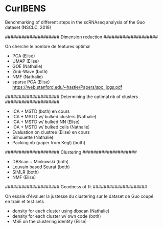 # CurIBENS

Benchmarking of different steps in the scRNAseq analysis of the Guo dataset (NSCLC, 2018)

####################
Dimension reduction
####################

On cherche le nombre de features optimal
- PCA (Elise)
- UMAP (Elise)
- GOE (Nathalie)
- Zinb-Wave (both)
- NMF (Nathalie)
- sparse PCA (Elise)
https://web.stanford.edu/~hastie/Papers/spc_jcgs.pdf

####################
Determining the optimal nb of clusters
####################

- ICA + MSTD (both)
en cours
- ICA + MSTD w/ bulked clusters (Nathalie)
- ICA + MSTD w/ bulked NN (Elise)
- ICA + MSTD w/ bulked cells (Nathalie)
- Evaluation on clustree (Elise)
en cours
- Silhouette (Nathalie)
- Packing nb (paper from Kegl) (both)

####################
Clustering
####################

- DBScan + Minkowski (both)
- Louvain based Seurat (both)
- SIMLR (both)
- NMF (Elise)

####################
Goodness of fit
####################

On essaie d'évaluer la justesse du clustering sur le dataset de Guo coupé en train et test sets
- density for each cluster using dbscan (Nathalie)
- density for each cluster w/ own code (both)
- MSE on the clustering identity (Elise)

